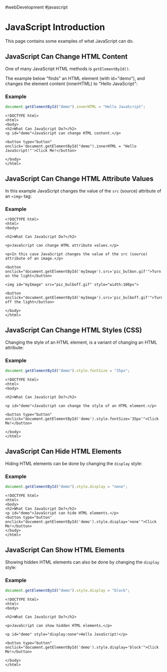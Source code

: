 #webDevelopment #javascript 
# JavaScript Introduction
This page contains some examples of what JavaScript can do.

## JavaScript Can Change HTML Content

One of many JavaScript HTML methods is `getElementById()`.

The example below "finds" an HTML element (with id="demo"), and changes the element content (innerHTML) to "Hello JavaScript":
### Example
```js
document.getElementById("demo").innerHTML = "Hello JavaScript";
```

```
<!DOCTYPE html>
<html>
<body>
<h2>What Can JavaScript Do?</h2>
<p id="demo">JavaScript can change HTML content.</p>

<button type="button" onclick='document.getElementById("demo").innerHTML = "Hello JavaScript!"'>Click Me!</button>

</body>
</html>
```
## JavaScript Can Change HTML Attribute Values
In this example JavaScript changes the value of the `src` (source) attribute of an `<img>` tag:
### Example
```
<!DOCTYPE html>
<html>
<body>

<h2>What Can JavaScript Do?</h2>

<p>JavaScript can change HTML attribute values.</p>

<p>In this case JavaScript changes the value of the src (source) attribute of an image.</p>

<button onclick="document.getElementById('myImage').src='pic_bulbon.gif'">Turn on the light</button>

<img id="myImage" src="pic_bulboff.gif" style="width:100px">

<button onclick="document.getElementById('myImage').src='pic_bulboff.gif'">Turn off the light</button>

</body>
</html>
```

## JavaScript Can Change HTML Styles (CSS)

Changing the style of an HTML element, is a variant of changing an HTML attribute:

### Example
```js
document.getElementById("demo").style.fontSize = "35px";
```

```
<!DOCTYPE html>
<html>
<body>

<h2>What Can JavaScript Do?</h2>

<p id="demo">JavaScript can change the style of an HTML element.</p>

<button type="button" onclick="document.getElementById('demo').style.fontSize='35px'">Click Me!</button>

</body>
</html> 
```
## JavaScript Can Hide HTML Elements

Hiding HTML elements can be done by changing the `display` style:

### Example
```js
document.getElementById("demo").style.display = "none";
```

```
<!DOCTYPE html>
<html>
<body>
<h2>What Can JavaScript Do?</h2>
<p id="demo">JavaScript can hide HTML elements.</p>
<button type="button" onclick="document.getElementById('demo').style.display='none'">Click Me!</button>
</body>
</html> 
```
## JavaScript Can Show HTML Elements

Showing hidden HTML elements can also be done by changing the `display` style:

### Example
```js
document.getElementById("demo").style.display = "block";
```
```
<!DOCTYPE html>
<html>
<body>

<h2>What Can JavaScript Do?</h2>

<p>JavaScript can show hidden HTML elements.</p>

<p id="demo" style="display:none">Hello JavaScript!</p>

<button type="button" onclick="document.getElementById('demo').style.display='block'">Click Me!</button>

</body>
</html> 
```

